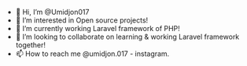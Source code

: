 - 👋 Hi, I’m @Umidjon017
- 👀 I’m interested in Open source projects!
- 🌱 I’m currently working Laravel framework of PHP!
- 💞️ I’m looking to collaborate on learning & working Laravel framework together!
- 📫 How to reach me @umidjon.017 - instagram.

<!---
Umidjon017/Umidjon017 is a ✨ special ✨ repository because its `README.md` (this file) appears on your GitHub profile.
You can click the Preview link to take a look at your changes.
--->
